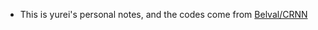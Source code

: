 * This is yurei's personal notes, and the codes come from [Belval/CRNN](https://github.com/Belval/CRNN)